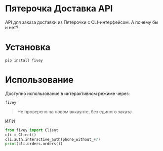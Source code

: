 # Пятерочка Доставка API
API для заказа доставки из Пятерочки с CLI-интерфейсом. А почему бы и нет?

# Установка
```
pip install fivey
```

# Использование
Доступно использование в интерактивном режиме через:
```
fivey
```
> Не проверено на новом аккаунте, без единого заказа

ИЛИ

```Python
from fivey import Client
cli = Client()
cli.auth.interactive_auth(phone_without_+7)
print(cli.orders.orders())
```
